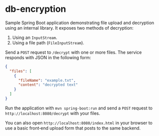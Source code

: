 # db-encryption

Sample Spring Boot application demonstrating file upload and decryption using an internal library. It exposes two methods of decryption:

1. Using an `InputStream`.
2. Using a file path (`FileInputStream`).

Send a `POST` request to `/decrypt` with one or more files. The service responds with JSON in the following form:

```json
{
  "files": [
    {
      "fileName": "example.txt",
      "content": "decrypted text"
    }
  ]
}
```

Run the application with `mvn spring-boot:run` and send a `POST` request to `http://localhost:8080/decrypt` with your files.

You can also open `http://localhost:8080/index.html` in your browser to use a basic front‑end
upload form that posts to the same backend.
